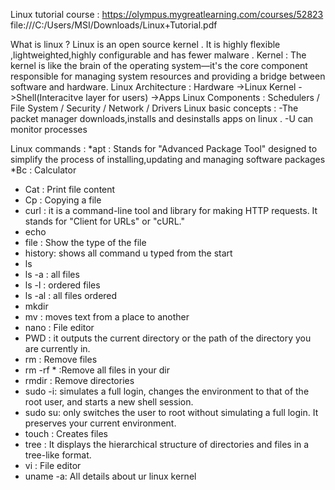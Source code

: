 Linux tutorial course : https://olympus.mygreatlearning.com/courses/52823 
file:///C:/Users/MSI/Downloads/Linux+Tutorial.pdf

What is linux ?
Linux is an open source  kernel . It is highly flexible ,lightweighted,highly configurable and has fewer malware .
Kernel : 
The kernel is like the brain of the operating system—it's the core component responsible for managing system resources and providing a bridge between software and hardware.
Linux Architecture : 
Hardware ->Linux Kernel ->Shell(Interacitve layer for users) ->Apps
Linux Components :
Schedulers / File System / Security / Network / Drivers
Linux basic concepts :
-The packet manager downloads,installs and desinstalls apps on linux .
-U can monitor processes

Linux commands :
 *apt     : Stands for "Advanced Package Tool" designed to simplify the process of installing,updating and managing software packages
 *Bc      : Calculator 
 * Cat    : Print file content
 * Cp     : Copying a file
 * curl   : it is a command-line tool and library for making HTTP requests. It stands for "Client for URLs" or "cURL."
 * echo
 * file   : Show the type of the file
 * history: shows all command u typed from the start
 * ls
 * ls -a  : all files
 * ls -l  : ordered files
 * ls -al : all files ordered
 * mkdir
 * mv     : moves text from a place to another
 * nano   :   File editor
 * PWD    : it outputs the current directory or the path of the directory you are currently in.
 * rm     :   Remove files
 * rm -rf * :Remove all files in your dir
 * rmdir  : Remove directories
 * sudo -i: simulates a full login, changes the environment to that of the root user, and starts a new shell session.
 * sudo su: only switches the user to root without simulating a full login. It preserves your current environment.
 * touch  : Creates  files
 * tree   : It displays the hierarchical structure of directories and files in a tree-like format. 
 * vi     :  File editor
 * uname -a: All details about ur linux kernel
 
